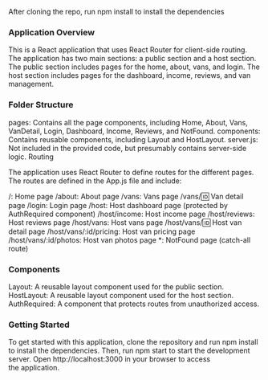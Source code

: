 After cloning the repo, run npm install to install the dependencies

### Application Overview

This is a React application that uses React Router for client-side routing. The application has two main sections: a public section and a host section. The public section includes pages for the home, about, vans, and login. The host section includes pages for the dashboard, income, reviews, and van management.

### Folder Structure

pages: Contains all the page components, including Home, About, Vans, VanDetail, Login, Dashboard, Income, Reviews, and NotFound.
components: Contains reusable components, including Layout and HostLayout.
server.js: Not included in the provided code, but presumably contains server-side logic.
Routing

The application uses React Router to define routes for the different pages. The routes are defined in the App.js file and include:

/: Home page
/about: About page
/vans: Vans page
/vans/:id: Van detail page
/login: Login page
/host: Host dashboard page (protected by AuthRequired component)
/host/income: Host income page
/host/reviews: Host reviews page
/host/vans: Host vans page
/host/vans/:id: Host van detail page
/host/vans/:id/pricing: Host van pricing page
/host/vans/:id/photos: Host van photos page
\*: NotFound page (catch-all route)

### Components

Layout: A reusable layout component used for the public section.
HostLayout: A reusable layout component used for the host section.
AuthRequired: A component that protects routes from unauthorized access.

### Getting Started

To get started with this application, clone the repository and run npm install to install the dependencies. Then, run npm start to start the development server. Open http://localhost:3000 in your browser to access the application.
